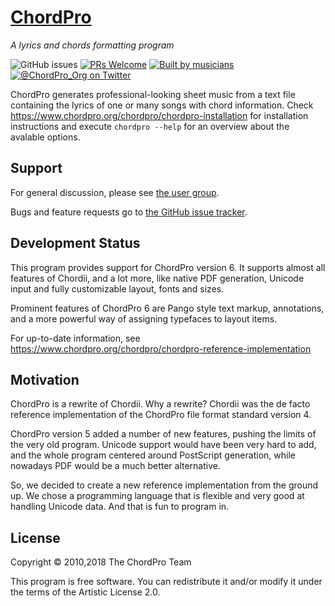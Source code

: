 # [ChordPro](https://www.chordpro.org)
*A lyrics and chords formatting program*

![GitHub issues](https://img.shields.io/github/issues/chordpro/chordpro)
[![PRs Welcome](https://img.shields.io/badge/PRs-welcome-brightgreen.svg)](http://makeapullrequest.com)
[![Built by musicians](https://img.shields.io/badge/built%20by-musicians%20𝄞-d15d27.svg?&labelColor=e36d25)](https://forthebadge.com)
[![@ChordPro_Org on Twitter](https://img.shields.io/badge/twitter-@ChordPro%5FOrg-1DA1F2.svg)](https://twitter.com/ChordPro_Org)

ChordPro generates professional-looking sheet music from a text file containing the lyrics of one or many songs with chord information.
Check <https://www.chordpro.org/chordpro/chordpro-installation> for installation instructions
and execute `chordpro --help` for an overview about the avalable options.

## Support
For general discussion, please see [the user group](https://groups.io/g/ChordPro/topics).

Bugs and feature requests go to [the GitHub issue tracker](https://github.com/ChordPro/chordpro/issues).

## Development Status
This program provides support for ChordPro version 6.
It supports almost all features of Chordii, and a lot more,
like native PDF generation, Unicode input and fully customizable layout, fonts and sizes.

Prominent features of ChordPro 6 are Pango style text markup, annotations,
and a more powerful way of assigning typefaces to layout items.

For up-to-date information, see <https://www.chordpro.org/chordpro/chordpro-reference-implementation>

## Motivation
ChordPro is a rewrite of Chordii.
Why a rewrite?
Chordii was the de facto reference implementation of the ChordPro file format standard version 4.

ChordPro version 5 added a number of new features, pushing the limits of the very old program.
Unicode support would have been very hard to add, and the whole program centered around PostScript generation, while nowadays PDF would be a much better alternative.

So, we decided to create a new reference implementation from the ground up.
We chose a programming language that is flexible and very good at handling Unicode data.
And that is fun to program in.

## License

Copyright © 2010,2018 The ChordPro Team

This program is free software. You can redistribute it and/or modify it under the terms of the Artistic License 2.0.
